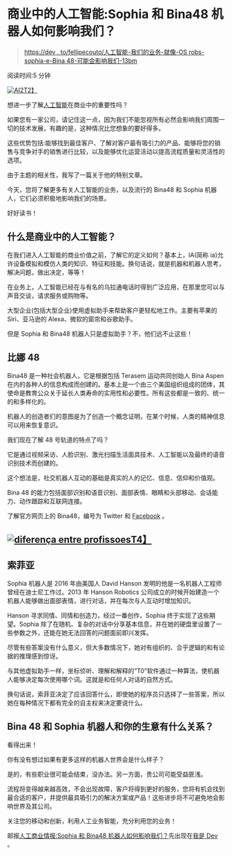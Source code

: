 # 商业中的人工智能:Sophia 和 Bina48 机器人如何影响我们？

> [https://dev . to/fellipecouto/人工智能-我们的业务-就像-OS robs-sophia-e-Bina 48-可能会影响我们-13bm](https://dev.to/fellipecouto/inteligncia-artificial-nos-negcios-como-os-robs-sophia-e-bina48-podem-nos-impactar-13bm)

阅读时间:5 分钟

[![AI2](../Images/1b14f8eeb1cad5ac40b5e1aa4b013ed0.png)T2】](https://res.cloudinary.com/practicaldev/image/fetch/s--56MycQwG--/c_limit%2Cf_auto%2Cfl_progressive%2Cq_auto%2Cw_880/https://www.eusoudev.com.br/wp-content/uploads/2018/08/AI2.jpg)

想进一步了解[人工智能](////www.eusoudev.com.br/tecnologias-reais-em-blackmirror/)在商业中的重要性吗？

如果您有一家公司，请记住这一点，因为我们不能忽视所有必然会影响我们周围一切的技术发展，有趣的是，这种情况比您想象的要好得多。

这些优势包括:能够找到最佳客户、了解对客户最有吸引力的产品、能够将您的销售与竞争对手的销售进行比较，以及能够优化运营活动以提高流程质量和灵活性的选项。

由于主题的相关性，我写了一篇关于他的特别文章。

今天，您将了解更多有关人工智能的业务，以及流行的 Bina48 和 Sophia 机器人，它们必须积极地影响我们的场景。

好好读书！

## **什么是商业中的人工智能？**

在我们进入人工智能的商业价值之前，了解它的定义如何？基本上，IA(简称 ia)允许设备模拟和模仿人类的知识、特征和技能。换句话说，就是机器和机器人思考，解决问题，做出决定，等等！

在业务上，人工智能已经在与有名的乌拉通电话时得到广泛应用，在那里您可以与声音交谈，请求服务或购物等。

大型企业(包括大型企业)使用虚拟助手来帮助客户更轻松地工作。主要有苹果的 Siri、亚马逊的 Alexa、微软的窗帘和谷歌助手。

但是 Sophia 和 Bina48 机器人只是虚拟助手？不，他们远不止这些！

## **比娜 48**

Bina48 是一种社会机器人，它是根据包括 Terasem 运动共同创始人 Bina Aspen 在内的各种人的信息构成而创建的。基本上是一个由三个美国组织组成的团体，其使命是教育公众关于延长人类寿命的实用性和必要性。所有这些都是一致的、统一的和多样化的。

机器人的创造者们的意图是为了创造一个概念证明，在某个时候，人类的精神信息可以用来恢复意识。

我们现在了解 48 号轨道的特点了吗？

它是通过视频采访、人脸识别、激光扫描生活面具技术、人工智能以及最终的语音识别技术而创建的。

这个想法是，社交机器人互动的基础是真实的人的记忆、信息、信仰和价值观。

Bina 48 的能力包括面部识别和语音识别、面部表情、眼睛和头部移动、会话能力、动作跟踪和互联网连接。

了解官方网页上的 Bina48，编号为 Twitter 和 [Facebook](////www.facebook.com/iambina48/) 。

## [![diferença entre profissoes](../Images/46d5e14e17c3c83e4bb04202df4133a4.png)T4】](////app.vulpi.com.br/dev?utm_source=blog&utm_medium=eu_sou_dev)

## **索菲亚**

Sophia 机器人是 2016 年由美国人 David Hanson 发明的他是一名机器人工程师曾经在迪士尼工作过。2013 年 Hanson Robotics 公司成立的时候开始建造一个机器人能够做出面部表情，进行对话，并在每次与人互动时增加知识。

Hanson 寻求同情、同情和创造力，经过一番创作，Sophia 终于实现了这些期望。Sophia 除了在随机、复杂的对话中分享基本信息，并在她的硬盘里设置了一些参数之外，还能在她无法回答的问题面前即兴发挥。

尽管有些答案没有什么意义，但大多数情况下，她对有组织的、合乎逻辑的和有论据的推理感到惊讶。

与其他虚拟助手一样，坐标侦听、理解和解释的“T0”软件通过一种算法，使机器人能够决定每次使用哪个词。这就是和任何人对话的自然方式。

换句话说，索菲亚决定了应该回答什么，即使她的程序员只选择了一些答案，所以她在每种情况下都有完全的自主权来决定要说什么。

## **Bina 48 和 Sophia 机器人和你的生意有什么关系？**

看得出来！

你有没有想过如果有更多这样的机器人世界会是什么样子？

是的，有些职业很可能会结束，没办法。另一方面，贵公司可能受益匪浅。

流程将变得越来越高效，不会出现故障，客户将得到更好的服务，您将有机会找到最合适的客户，并提供最具吸引力的解决方案或产品！这些进步将不可避免地会影响世界及其公司。

关注您的移动和创新，利用人工业务智能，充分利用您的业务！

邮报[人工商业情报:Sophia 和 Bina48 机器人如何影响我们？](////eusoudev.com.br/ia-nos-negocios/)先出现在[我是 Dev](////eusoudev.com.br) 。